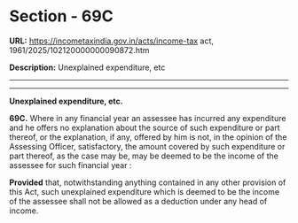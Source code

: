 # Section - 69C

**URL:** https://incometaxindia.gov.in/acts/income-tax act, 1961/2025/102120000000090872.htm

**Description:** Unexplained expenditure, etc

---

****

**Unexplained expenditure, etc.**

**69C.** Where in any financial year an assessee has incurred any expenditure and he offers no explanation about the source of such expenditure or part thereof, or the explanation, if any, offered by him is not, in the opinion of the Assessing Officer, satisfactory, the amount covered by such expenditure or part thereof, as the case may be, may be deemed to be the income of the assessee for such financial year :

**Provided** that, notwithstanding anything contained in any other provision of this Act, such unexplained expenditure which is deemed to be the income of the assessee shall not be allowed as a deduction under any head of income.